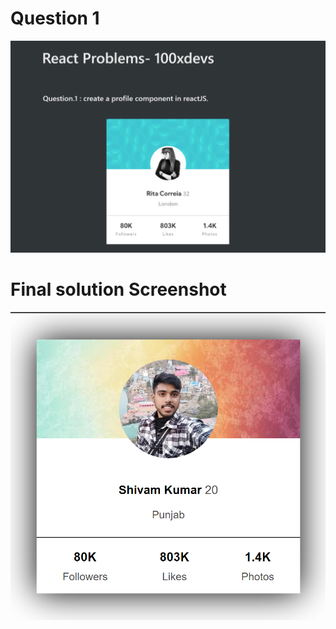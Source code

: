 # Question 1

![Question](./src/assets/q1.png)

# Final solution Screenshot
![Solution](./src/assets/final.png)